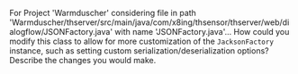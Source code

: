 For Project 'Warmduscher' considering file in path 'Warmduscher/thserver/src/main/java/com/x8ing/thsensor/thserver/web/dialogflow/JSONFactory.java' with name 'JSONFactory.java'...
How could you modify this class to allow for more customization of the `JacksonFactory` instance, such as setting custom serialization/deserialization options?  Describe the changes you would make.
